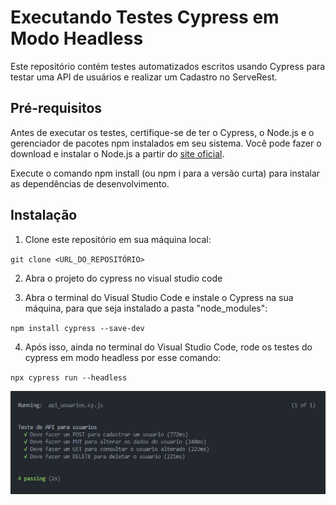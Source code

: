 # Executando Testes Cypress em Modo Headless

Este repositório contém testes automatizados escritos usando Cypress para testar uma API de usuários e realizar um Cadastro no ServeRest.

## Pré-requisitos

Antes de executar os testes, certifique-se de ter o Cypress, o Node.js e o gerenciador de pacotes npm instalados em seu sistema. Você pode fazer o download e instalar o Node.js a partir do [site oficial](https://nodejs.org/). 

Execute o comando npm install (ou npm i para a versão curta) para instalar as dependências de desenvolvimento.

## Instalação

1. Clone este repositório em sua máquina local:

`git clone <URL_DO_REPOSITÓRIO>`

2. Abra o projeto do cypress no visual studio code

3. Abra o terminal do Visual Studio Code e instale o Cypress na sua máquina, para que seja instalado a pasta "node_modules":

``npm install cypress --save-dev``

4. Após isso, ainda no terminal do Visual Studio Code, rode os testes do cypress em modo headless por esse comando:

`npx cypress run --headless`

![alt text](image.png)
